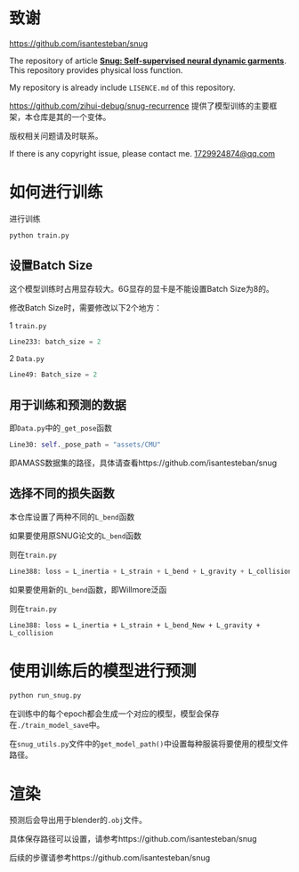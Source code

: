 # 致谢

https://github.com/isantesteban/snug 

The repository of article **[Snug: Self-supervised neural dynamic garments](http://openaccess.thecvf.com/content/CVPR2022/html/Santesteban_SNUG_Self-Supervised_Neural_Dynamic_Garments_CVPR_2022_paper.html)**. This repository provides physical loss function. 

My repository is already include `LISENCE.md` of this repository.

https://github.com/zihui-debug/snug-recurrence 提供了模型训练的主要框架，本仓库是其的一个变体。

版权相关问题请及时联系。

If there is any copyright issue, please contact me. 1729924874@qq.com

# 如何进行训练

进行训练

```sh
python train.py
```

## 设置Batch Size

这个模型训练时占用显存较大。6G显存的显卡是不能设置Batch Size为8的。

修改Batch Size时，需要修改以下2个地方：

1 `train.py`

```python
Line233: batch_size = 2
```

2 `Data.py`

```python
Line49: Batch_size = 2
```

## 用于训练和预测的数据

即`Data.py`中的`_get_pose`函数

```python
Line30: self._pose_path = "assets/CMU"
```

即AMASS数据集的路径，具体请查看https://github.com/isantesteban/snug

## 选择不同的损失函数

本仓库设置了两种不同的`L_bend`函数

如果要使用原SNUG论文的`L_bend`函数

则在`train.py`

```python
Line388: loss = L_inertia + L_strain + L_bend + L_gravity + L_collision
```

如果要使用新的`L_bend`函数，即Willmore泛函

则在`train.py`

```
Line388: loss = L_inertia + L_strain + L_bend_New + L_gravity + L_collision
```

# 使用训练后的模型进行预测

```sh
python run_snug.py
```

在训练中的每个epoch都会生成一个对应的模型，模型会保存在`./train_model_save`中。

在`snug_utils.py`文件中的`get_model_path()`中设置每种服装将要使用的模型文件路径。

# 渲染

预测后会导出用于blender的`.obj`文件。

具体保存路径可以设置，请参考https://github.com/isantesteban/snug 

后续的步骤请参考https://github.com/isantesteban/snug 





